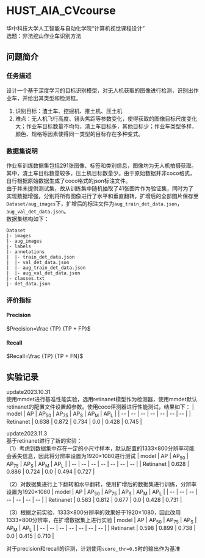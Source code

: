 # HUST_AIA_CVcourse
华中科技大学人工智能与自动化学院“计算机视觉课程设计”<br>
选题：非法挖山作业车识别方法

## 问题简介
### 任务描述
设计一个基于深度学习的目标识别模型，对无人机获取的图像进行检测，识别出作业车，并给出其类型和检测框。<br>
1. 识别目标：渣土车、挖掘机、推土机、压土机
2. 难点：无人机飞行高度、镜头焦距等参数变化，使得获取的图像目标尺度变化大；作业车目标数量不均匀，渣土车目标多，其他目标少；作业车类型多样，颜色、规格等因素使得同一类型的目标存在多种变式。

### 数据集说明
作业车训练数据集包括291张图像、标签和类别信息，图像均为无人机拍摄获取。其中，渣土车目标数量较多，压土机目标数量少。由于原始数据并非coco格式，自行根据原始数据生成了coco格式的json标注文件。<br>
由于并未提供测试集，故从训练集中随机抽取了41张图片作为验证集，同时为了实现数据增强，分别将所有图像进行了水平和垂直翻转，扩增后的全部图片保存至`Dataset/aug_images`下，扩增后的标注文件为`aug_train_det_data.json`，`aug_val_det_data.json`。<br>
数据集结构如下：<br>
```
Dataset
|- images
|- aug_images
|- labels
|- annotations
|  |- train_det_data.json
|  |- val_det_data.json
|  |- aug_train_det_data.json
|  |- aug_val_det_data.json
|- classes.txt
|- det_data.json
```

### 评价指标
#### Precision
$Precision=\frac {TP} {TP + FP}$
#### Recall
$Recall=\frac {TP} {TP + FN}$

## 实验记录
update2023.10.31 <br>
使用mmdet进行基准性能实验，选用retinanet模型作为检测器，使用mmdet默认retinanet的配置文件设置超参数。使用coco评测器进行性能测试，结果如下：
| model | AP | AP<sub>50</sub> | AP<sub>75</sub> | AP<sub>S</sub> | AP<sub>M</sub> | AP<sub>L</sub> |
| -- | -- | -- | -- | -- | -- | -- |
| Retinanet | 0.638 | 0.872 | 0.734 | 0.0 | 0.428 | 0.745 |

update2023.11.3<br>
基于retinanet进行了新的实验：<br>
（1）考虑到数据集中存在一定的小尺寸样本，默认配置的1333×800分辨率可能会丢失信息，因此将分辨率设置为1920×1080进行测试
| model | AP | AP<sub>50</sub> | AP<sub>75</sub> | AP<sub>S</sub> | AP<sub>M</sub> | AP<sub>L</sub> |
| -- | -- | -- | -- | -- | -- | -- |
| Retinanet | 0.628 | 0.886 | 0.724 | 0.0 | 0.494 | 0.727 |

（2）对数据集进行上下翻转和水平翻转，使用扩增后的数据集进行训练，分辨率设置为1920×1080
| model | AP | AP<sub>50</sub> | AP<sub>75</sub> | AP<sub>S</sub> | AP<sub>M</sub> | AP<sub>L</sub> |
| -- | -- | -- | -- | -- | -- | -- |
| Retinanet | 0.583 | 0.812 | 0.677 | 0.0 | 0.428 | 0.731 |

（3）根据之前实验，1333×800分辨率的效果好于1920×1080，因此改用1333×800分辨率，在扩增数据集上进行实验
| model | AP | AP<sub>50</sub> | AP<sub>75</sub> | AP<sub>S</sub> | AP<sub>M</sub> | AP<sub>L</sub> |
| -- | -- | -- | -- | -- | -- | -- |
| Retinanet | 0.598 | 0.899 | 0.738 | 0.0 | 0.415 | 0.710 |

对于precision和recall的评测，计划使用`score_thr=0.5`时的输出作为基准 <br>